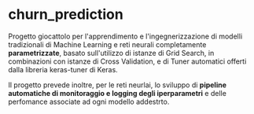 # churn_prediction

Progetto giocattolo per l'apprendimento e l'ingegnerizzazione di modelli tradizionali di Machine Learning e reti neurali completamente **parametrizzate**, basato sull'utilizzo di istanze di Grid Search, in combinazioni con istanze di Cross Validation, e di Tuner automatici offerti dalla libreria keras-tuner di Keras.

Il progetto prevede inoltre, per le reti neurlai, lo sviluppo di **pipeline automatiche di monitoraggio e logging degli iperparametri** e delle perfomance associate ad ogni modello addestrto.
